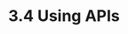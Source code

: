 ---
layout: post
title: 3.4 Using APIs
prevurl: "units/03/03/"
prevtitle: 3.3 Cleaning and Preparing Data
nexturl: "units/03/04/"
nexttitle: 3.5 Hospital Lab
---